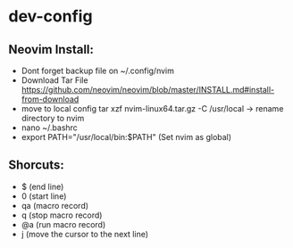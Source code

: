 # dev-config

## Neovim Install:
- Dont forget backup file on ~/.config/nvim
- Download Tar File https://github.com/neovim/neovim/blob/master/INSTALL.md#install-from-download
- move to local config tar xzf nvim-linux64.tar.gz -C /usr/local -> rename directory to nvim
- nano ~/.bashrc
- export PATH="/usr/local/bin:$PATH" (Set nvim as global)


## Shorcuts:
- $ (end line)
- 0 (start line)
- qa (macro record)
- q (stop macro record)
- @a (run macro record)
- j (move the cursor to the next line)
